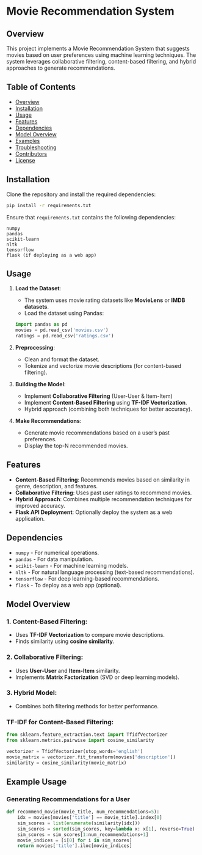 # Movie Recommendation System

## Overview
This project implements a Movie Recommendation System that suggests movies based on user preferences using machine learning techniques. The system leverages collaborative filtering, content-based filtering, and hybrid approaches to generate recommendations.

## Table of Contents
- [Overview](#-overview)
- [Installation](#-installation)
- [Usage](#-usage)
- [Features](#-features)
- [Dependencies](#-dependencies)
- [Model Overview](#-model-overview)
- [Examples](#-examples)
- [Troubleshooting](#-troubleshooting)
- [Contributors](#-contributors)
- [License](#-license)

## Installation

Clone the repository and install the required dependencies:

```bash
pip install -r requirements.txt
```

Ensure that `requirements.txt` contains the following dependencies:

```
numpy
pandas
scikit-learn
nltk
tensorflow
flask (if deploying as a web app)
```

## Usage

1. **Load the Dataset**:
   - The system uses movie rating datasets like **MovieLens** or **IMDB datasets**.
   - Load the dataset using Pandas:
   ```python
   import pandas as pd
   movies = pd.read_csv('movies.csv')
   ratings = pd.read_csv('ratings.csv')
   ```

2. **Preprocessing**:
   - Clean and format the dataset.
   - Tokenize and vectorize movie descriptions (for content-based filtering).

3. **Building the Model**:
   - Implement **Collaborative Filtering** (User-User & Item-Item)
   - Implement **Content-Based Filtering** using **TF-IDF Vectorization**.
   - Hybrid approach (combining both techniques for better accuracy).

4. **Make Recommendations**:
   - Generate movie recommendations based on a user’s past preferences.
   - Display the top-N recommended movies.

## Features

- **Content-Based Filtering**: Recommends movies based on similarity in genre, description, and features.
- **Collaborative Filtering**: Uses past user ratings to recommend movies.
- **Hybrid Approach**: Combines multiple recommendation techniques for improved accuracy.
- **Flask API Deployment**: Optionally deploy the system as a web application.

## Dependencies

- `numpy` - For numerical operations.
- `pandas` - For data manipulation.
- `scikit-learn` - For machine learning models.
- `nltk` - For natural language processing (text-based recommendations).
- `tensorflow` - For deep learning-based recommendations.
- `flask` - To deploy as a web app (optional).

## Model Overview

### 1. Content-Based Filtering:
   - Uses **TF-IDF Vectorization** to compare movie descriptions.
   - Finds similarity using **cosine similarity**.
   
### 2. Collaborative Filtering:
   - Uses **User-User** and **Item-Item** similarity.
   - Implements **Matrix Factorization** (SVD or deep learning models).
   
### 3. Hybrid Model:
   - Combines both filtering methods for better performance.

### TF-IDF for Content-Based Filtering:
```python
from sklearn.feature_extraction.text import TfidfVectorizer
from sklearn.metrics.pairwise import cosine_similarity

vectorizer = TfidfVectorizer(stop_words='english')
movie_matrix = vectorizer.fit_transform(movies['description'])
similarity = cosine_similarity(movie_matrix)
```

## Example Usage

### Generating Recommendations for a User
```python
def recommend_movie(movie_title, num_recommendations=5):
    idx = movies[movies['title'] == movie_title].index[0]
    sim_scores = list(enumerate(similarity[idx]))
    sim_scores = sorted(sim_scores, key=lambda x: x[1], reverse=True)
    sim_scores = sim_scores[1:num_recommendations+1]
    movie_indices = [i[0] for i in sim_scores]
    return movies['title'].iloc[movie_indices]
```


